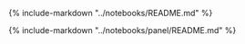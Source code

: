 {%
    include-markdown "../notebooks/README.md"
%}

{%
    include-markdown "../notebooks/panel/README.md"
%}
